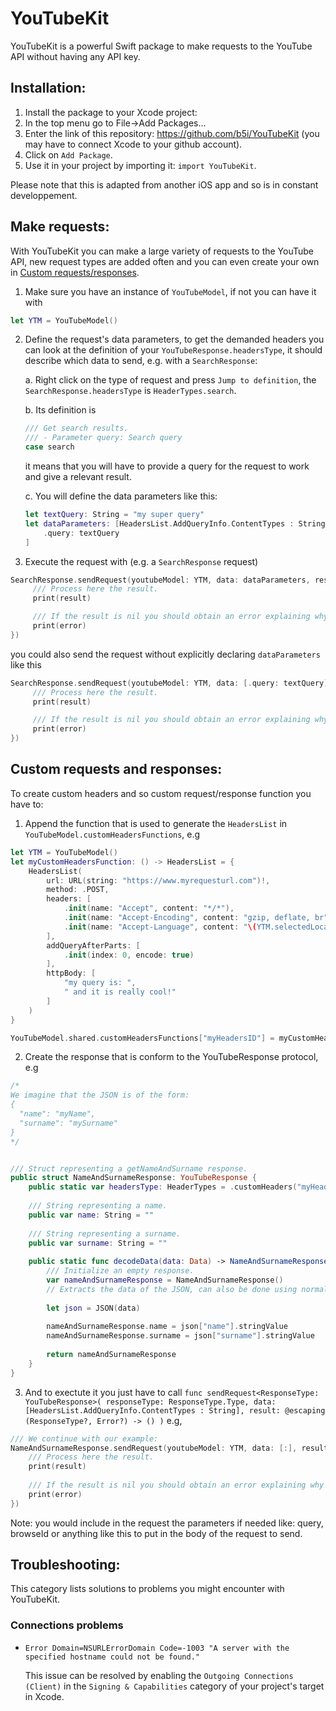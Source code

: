 # YouTubeKit

YouTubeKit is a powerful Swift package to make requests to the YouTube API without having any API key.


## Installation: 

1. Install the package to your Xcode project:
  1. In the top menu go to File->Add Packages...
  2. Enter the link of this repository: https://github.com/b5i/YouTubeKit (you may have to connect Xcode to your github account).
  3. Click on `Add Package`.
2. Use it in your project by importing it: `import YouTubeKit`.

Please note that this is adapted from another iOS app and so is in constant developpement.

## Make requests:
With YouTubeKit you can make a large variety of requests to the YouTube API, new request types are added often and you can even create your own in [Custom requests/responses](#custom-requests-and-responses).

1. Make sure you have an instance of `YouTubeModel`, if not you can have it with
  ```swift
  let YTM = YouTubeModel()
  ```
2. Define the request's data parameters, to get the demanded headers you can look at the definition of your `YouTubeResponse.headersType`, it should describe which data to send, e.g. with a `SearchResponse`:
   
   a. Right click on the type of request and press `Jump to definition`, the `SearchResponse.headersType` is `HeaderTypes.search`.
   
   b. Its definition is
   ```swift
   /// Get search results.
   /// - Parameter query: Search query
   case search
   ```

   it means that you will have to provide a query for the request to work and give a relevant result.

   c. You will define the data parameters like this:
   ```swift
   let textQuery: String = "my super query"
   let dataParameters: [HeadersList.AddQueryInfo.ContentTypes : String] = [
       .query: textQuery
   ]
   ```

4. Execute the request with (e.g. a `SearchResponse` request)
  ```swift
  SearchResponse.sendRequest(youtubeModel: YTM, data: dataParameters, result: { result, error in
       /// Process here the result.
       print(result)

       /// If the result is nil you should obtain an error explaining why there is one.
       print(error)
  })
  ```
  you could also send the request without explicitly declaring `dataParameters` like this
  ```swift
  SearchResponse.sendRequest(youtubeModel: YTM, data: [.query: textQuery], result: { result, error in
       /// Process here the result.
       print(result)

       /// If the result is nil you should obtain an error explaining why there is one.
       print(error)
  })
  ```


## Custom requests and responses:
To create custom headers and so custom request/response function you have to:
1. Append the function that is used to generate the `HeadersList` in `YouTubeModel.customHeadersFunctions`, e.g

```swift
let YTM = YouTubeModel()
let myCustomHeadersFunction: () -> HeadersList = {
    HeadersList(
        url: URL(string: "https://www.myrequesturl.com")!,
        method: .POST,
        headers: [
            .init(name: "Accept", content: "*/*"),
            .init(name: "Accept-Encoding", content: "gzip, deflate, br"),
            .init(name: "Accept-Language", content: "\(YTM.selectedLocale);q=0.9"),
        ],
        addQueryAfterParts: [
            .init(index: 0, encode: true)
        ],
        httpBody: [
            "my query is: ",
            " and it is really cool!"
        ]
    )
}

YouTubeModel.shared.customHeadersFunctions["myHeadersID"] = myCustomHeadersFunction
```
2. Create the response that is conform to the YouTubeResponse protocol, e.g
```swift
/*
We imagine that the JSON is of the form:
{
  "name": "myName",
  "surname": "mySurname"
}
*/


/// Struct representing a getNameAndSurname response.
public struct NameAndSurnameResponse: YouTubeResponse {
    public static var headersType: HeaderTypes = .customHeaders("myHeadersID") //<- the myHeadersID has to be the same as the one you defined in step 1!
    
    /// String representing a name.
    public var name: String = ""
    
    /// String representing a surname.
    public var surname: String = ""
    
    public static func decodeData(data: Data) -> NameAndSurnameResponse {
        /// Initialize an empty response.
        var nameAndSurnameResponse = NameAndSurnameResponse()
        // Extracts the data of the JSON, can also be done using normal JSONDecoder().decode(NameAndSurnameResponse.self, data) by making NameAndSurnameResponse conform to Codable protocol as the JSON is not very complex here.
        
        let json = JSON(data)
        
        nameAndSurnameResponse.name = json["name"].stringValue
        nameAndSurnameResponse.surname = json["surname"].stringValue
        
        return nameAndSurnameResponse
    }
}
```
3. And to exectute it you just have to call `func sendRequest<ResponseType: YouTubeResponse>(
    responseType: ResponseType.Type,
    data: [HeadersList.AddQueryInfo.ContentTypes : String],
    result: @escaping (ResponseType?, Error?) -> ()
)`
e.g,
```swift
/// We continue with our example:
NameAndSurnameResponse.sendRequest(youtubeModel: YTM, data: [:], result: { result, error in
    /// Process here the result.
    print(result)
    
    /// If the result is nil you should obtain an error explaining why there is one.
    print(error)
})
```
Note: you would include in the request the parameters if needed like: query, browseId or anything like this to put in the body of the request to send.


## Troubleshooting: 
This category lists solutions to problems you might encounter with YouTubeKit.

### Connections problems
- ```Error Domain=NSURLErrorDomain Code=-1003 "A server with the specified hostname could not be found."```

  This issue can be resolved by enabling the `Outgoing Connections (Client)` in the `Signing & Capabilities` category of your project's target in Xcode.

